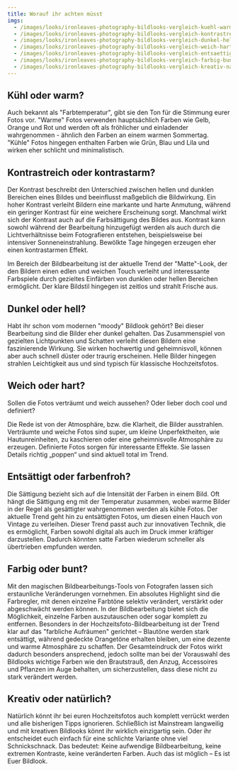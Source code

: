 ```yaml
---
title: Worauf ihr achten müsst
imgs:
  - /images/looks/ironleaves-photography-bildlooks-vergleich-kuehl-warm.jpg
  - /images/looks/ironleaves-photography-bildlooks-vergleich-kontrastreich-kontrastarm.jpg
  - /images/looks/ironleaves-photography-bildlooks-vergleich-dunkel-hell.jpg
  - /images/looks/ironleaves-photography-bildlooks-vergleich-weich-hart.jpg
  - /images/looks/ironleaves-photography-bildlooks-vergleich-entsaettigt-farbenfroh.jpg
  - /images/looks/ironleaves-photography-bildlooks-vergleich-farbig-bunt.jpg
  - /images/looks/ironleaves-photography-bildlooks-vergleich-kreativ-natuerlich.jpg
---
```


## Kühl oder warm?

Auch bekannt als "Farbtemperatur", gibt sie den Ton für die Stimmung eurer Fotos vor. "Warme" Fotos verwenden hauptsächlich Farben wie Gelb, Orange und Rot und werden oft als fröhlicher und einladender wahrgenommen - ähnlich den Farben an einem warmen Sommertag. "Kühle" Fotos hingegen enthalten Farben wie Grün, Blau und Lila und wirken eher schlicht und minimalistisch.

## Kontrastreich oder kontrastarm?

Der Kontrast beschreibt den Unterschied zwischen hellen und dunklen Bereichen eines Bildes und beeinflusst maßgeblich die Bildwirkung. Ein hoher Kontrast verleiht Bildern eine markante und harte Anmutung, während ein geringer Kontrast für eine weichere Erscheinung sorgt. Manchmal wirkt sich der Kontrast auch auf die Farbsättigung des Bildes aus. Kontrast kann sowohl während der Bearbeitung hinzugefügt werden als auch durch die Lichtverhältnisse beim Fotografieren entstehen, beispielsweise bei intensiver Sonneneinstrahlung. Bewölkte Tage hingegen erzeugen eher einen kontrastarmen Effekt.

Im Bereich der Bildbearbeitung ist der aktuelle Trend der "Matte"-Look, der den Bildern einen edlen und weichen Touch verleiht und interessante Farbspiele durch gezieltes Einfärben von dunklen oder hellen Bereichen ermöglicht. Der klare Bildstil hingegen ist zeitlos und strahlt Frische aus.

## Dunkel oder hell?

Habt ihr schon vom modernen "moody" Bildlook gehört? Bei dieser Bearbeitung sind die Bilder eher dunkel gehalten. Das Zusammenspiel von gezielten Lichtpunkten und Schatten verleiht diesen Bildern eine faszinierende Wirkung. Sie wirken hochwertig und geheimnisvoll, können aber auch schnell düster oder traurig erscheinen. Helle Bilder hingegen strahlen Leichtigkeit aus und sind typisch für klassische Hochzeitsfotos.

## Weich oder hart?

Sollen die Fotos verträumt und weich aussehen? Oder lieber doch cool und definiert?

Die Rede ist von der Atmosphäre, bzw. die Klarheit, die Bilder ausstrahlen. Verträumte und weiche Fotos sind super, um kleine Unperfektheiten, wie Hautunreinheiten, zu kaschieren oder eine geheimnisvolle Atmosphäre zu erzeugen. Definierte Fotos sorgen für interessante Effekte. Sie lassen Details richtig „poppen“ und sind aktuell total im Trend.

## Entsättigt oder farbenfroh?

Die Sättigung bezieht sich auf die Intensität der Farben in einem Bild. Oft hängt die Sättigung eng mit der Temperatur zusammen, wobei warme Bilder in der Regel als gesättigter wahrgenommen werden als kühle Fotos. Der aktuelle Trend geht hin zu entsättigten Fotos, um diesen einen Hauch von Vintage zu verleihen. Dieser Trend passt auch zur innovativen Technik, die es ermöglicht, Farben sowohl digital als auch im Druck immer kräftiger darzustellen. Dadurch könnten satte Farben wiederum schneller als übertrieben empfunden werden.

## Farbig oder bunt?

Mit den magischen Bildbearbeitungs-Tools von Fotografen lassen sich erstaunliche Veränderungen vornehmen. Ein absolutes Highlight sind die Farbregler, mit denen einzelne Farbtöne selektiv verändert, verstärkt oder abgeschwächt werden können. In der Bildbearbeitung bietet sich die Möglichkeit, einzelne Farben auszutauschen oder sogar komplett zu entfernen. Besonders in der Hochzeitsfoto-Bildbearbeitung ist der Trend klar auf das "farbliche Aufräumen" gerichtet – Blautöne werden stark entsättigt, während gedeckte Orangetöne erhalten bleiben, um eine dezente und warme Atmosphäre zu schaffen. Der Gesamteindruck der Fotos wirkt dadurch besonders ansprechend, jedoch sollte man bei der Vorauswahl des Bildlooks wichtige Farben wie den Brautstrauß, den Anzug, Accessoires und Pflanzen im Auge behalten, um sicherzustellen, dass diese nicht zu stark verändert werden.

## Kreativ oder natürlich?

Natürlich könnt ihr bei euren Hochzeitsfotos auch komplett verrückt werden und alle bisherigen Tipps ignorieren. Schließlich ist Mainstream langweilig und mit kreativen Bildlooks könnt ihr wirklich einzigartig sein. Oder ihr entscheidet euch einfach für eine schlichte Variante ohne viel Schnickschnack. Das bedeutet: Keine aufwendige Bildbearbeitung, keine extremen Kontraste, keine veränderten Farben. Auch das ist möglich – Es ist Euer Bildlook.
